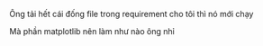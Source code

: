 Ông tải hết cái đống file trong requirement cho tôi thì nó mới chạy

Mà phần matplotlib nên làm như nào ông nhỉ